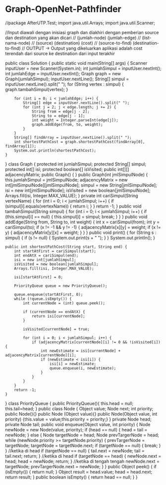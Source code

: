 # Graph-OpenNet-Pathfinder
//package AfterUTP.Test;
import java.util.Arrays;
import java.util.Scanner;

//Input diawali dengan inisiasi graph dan diakhiri dengan pemberian source dan destination yang akan dicari
//        (jumlah-node) (jumlah-edge)
//        (list-nama-node)
//        (source) (destination) (cost)
//        (source-to-find) (destination-to-find)
// OUTPUT -> Output yang dikeluarkan aplikasi adalah cost terendah dari source ke destination dari input terakhir

public class Solution {
    public static void main(String[] args) {
        Scanner inputUser = new Scanner(System.in);
        int jumlahSimpul = inputUser.nextInt();
        int jumlahEdge = inputUser.nextInt();
        Graph graph = new Graph(jumlahSimpul);
        inputUser.nextLine();
        String[] simpul = inputUser.nextLine().split(" ");
        for (String vertex : simpul) {
            graph.tambahSimpul(vertex);
        }
        
        for (int i = 0; i < jumlahEdge; i++) {
            String[] edge = inputUser.nextLine().split(" ");
            for (int j = 2; j < edge.length; j += 2) {
                String from = edge[j - 2];
                String to = edge[j - 1];
                int weight = Integer.parseInt(edge[j]);
                graph.addEdge(from, to, weight);
            }
        }
        String[] findArray = inputUser.nextLine().split(" ");
        int shortestPathCost = graph.shortestPathCost(findArray[0], findArray[1]);
        System.out.println(shortestPathCost);
    }
}
class Graph {
    protected int jumlahSimpul;
    protected String[] simpul;
    protected int[] isi;
    protected boolean[] isVisited;
    public int[][] adjacencyMatrix;
    public Graph() {
    }
    public Graph(int jmlSimpulNode) {
        this.jumlahSimpul = jmlSimpulNode;
        adjacencyMatrix = new int[jmlSimpulNode][jmlSimpulNode];
        simpul = new String[jmlSimpulNode];
        isi = new int[jmlSimpulNode];
        isVisited = new boolean[jmlSimpulNode];
        Arrays.fill(isi, Integer.MAX_VALUE);
    }
    private int cariSimpul(String vertexName) {
        for (int i = 0; i < jumlahSimpul; i++) {
            if (simpul[i].equals(vertexName)) {
                return i;
            }
        }
        return -1;
    }
    public void tambahSimpul(String simpul) {
        for (int i = 0; i < jumlahSimpul; i++) {
            if (this.simpul[i] == null) {
                this.simpul[i] = simpul;
                break;
            }
        }
    }
    public void addEdge(String from, String to, int weight) {
        int x = cariSimpul(from);
        int y = cariSimpul(to);
        if (x != -1 && y != -1) {
            adjacencyMatrix[x][y] = weight;
            if (x != y) {
                adjacencyMatrix[y][x] = weight;
            }
        }
    }
    public void print() {
        for (String s : simpul) {
            if (s != null) {
                System.out.print(s + " ");
            }
        }
        System.out.println();
    }

    public int shortestPathCost(String start, String end) {
        int startAtFirst = cariSimpul(start);
        int endAtX = cariSimpul(end);
        isi = new int[jumlahSimpul];
        isVisited = new boolean[jumlahSimpul];
        Arrays.fill(isi, Integer.MAX_VALUE);

        isi[startAtFirst] = 0;

        PriorityQueue queue = new PriorityQueue();

        queue.enqueue(startAtFirst, 0);
        while (!queue.isEmpty()) {
            int currentNode = (int) queue.peek();

            if (currentNode == endAtX) {
                return isi[currentNode];
            }

            isVisited[currentNode] = true;

            for (int i = 0; i < jumlahSimpul; i++) {
                if (adjacencyMatrix[currentNode][i] != 0 && !isVisited[i]) {
                    int newEstimate = isi[currentNode] + adjacencyMatrix[currentNode][i];
                    if (newEstimate < isi[i]) {
                        isi[i] = newEstimate;
                        queue.enqueue(i, newEstimate);
                    }
                }
            }
        }
        return -1;
    }

}
class PriorityQueue {
    public PriorityQueue(){
        this.head = null;
        this.tail=head;
    }
    public class Node {
        Object value;
        Node next;
        int priority;
        public Node(){}
        public Node (Object value){}
        public Node(Object value, int priority) {this.value = value;this.priority = priority;}
    }
    private Node head;
    private Node tail;
    public void enqueue(Object value, int priority) {
        Node newNode = new Node(value, priority);
        if (head == null) {
            head = tail = newNode;
        } else {
            Node targetNode = head;
            Node prevTargerNode = head;
            while (newNode.priority >= targetNode.priority) {
                prevTargerNode = targetNode;
                targetNode = targetNode.next;
                if (targetNode == null) {
                    break;
                }
            }
            //ketika di head
            if (targetNode == null) {
                tail.next = newNode;
                tail = tail.next;
                return;
            }
            //ketika di head
            if (targetNode == head) {
                newNode.next = head;
                head = newNode;
                return;
            }
            //ketika di tengah tengah
            newNode.next = targetNode;
            prevTargerNode.next = newNode;
        }
    }
    public Object peek() {
        if (isEmpty()) {
            return null;
        }
        Object result = head.value;
        head = head.next;
        return result;
    }
    public boolean isEmpty() {
        return head == null;
    }
}
